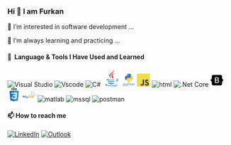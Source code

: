 ### Hi 👋 I am Furkan
👀 I’m interested in software development ...

🌱 I’m always learning and practicing ...

<h4> 🚀 &nbsp;Language & Tools I Have Used and Learned</h4>
<p align="left">
 <img alt="Visual Studio" src="https://upload.wikimedia.org/wikipedia/commons/5/5f/Visual_Studio_Logo_%282013-2017%29.svg" width="30" height="30">
<img alt="Vscode" src="https://upload.wikimedia.org/wikipedia/commons/thumb/9/9a/Visual_Studio_Code_1.35_icon.svg/1024px-Visual_Studio_Code_1.35_icon.svg.png" width="30" height="30">
<img alt="C#" src="https://seeklogo.com/images/C/c-sharp-c-logo-02F17714BA-seeklogo.com.png" width3027" height="30">
<img src="https://raw.githubusercontent.com/devicons/devicon/master/icons/java/java-original.svg" alt="java" width="40" height="40"/>
<img src="https://raw.githubusercontent.com/devicons/devicon/master/icons/python/python-original-wordmark.svg" alt="python" width="30" height="30" />
<img src="https://raw.githubusercontent.com/devicons/devicon/master/icons/javascript/javascript-original.svg" alt="javascript" width="30" height="30" />
<img src="https://cdn.jsdelivr.net/gh/devicons/devicon/icons/html5/html5-original.svg" alt="html" width="30" height="30"/>
<img alt=".Net Core" src="https://upload.wikimedia.org/wikipedia/commons/thumb/e/ee/.NET_Core_Logo.svg/1200px-.NET_Core_Logo.svg.png" width="30" height="30" >
<img src="https://raw.githubusercontent.com/devicons/devicon/master/icons/bootstrap/bootstrap-plain.svg" alt="bootstrap" width="30" height="30" />
<img src="https://raw.githubusercontent.com/devicons/devicon/master/icons/css3/css3-original-wordmark.svg" alt="css3" width="30" height="30" />
<img src="https://raw.githubusercontent.com/devicons/devicon/master/icons/mysql/mysql-original-wordmark.svg" alt="mysql" width="30" height="30" />
<img src="https://upload.wikimedia.org/wikipedia/commons/2/21/Matlab_Logo.png" alt="matlab" width="40" height="40"/>
<img src="https://www.svgrepo.com/show/303229/microsoft-sql-server-logo.svg" alt="mssql" width="30" height="30"/>
<img src="https://www.vectorlogo.zone/logos/getpostman/getpostman-icon.svg" alt="postman" width="30" height="30"/> 
</p>

<h4>📫 How to reach me </h4>
<p align="left">
  <a href="https://www.linkedin.com/in/furkangnc/"><img alt="LinkedIn" src="https://upload.wikimedia.org/wikipedia/commons/e/e9/Linkedin_icon.svg" width="30" height="30"></a>
    <a href="mailto:furkan_genc@outlook.com.tr"><img alt="Outlook" src="https://upload.wikimedia.org/wikipedia/commons/d/df/Microsoft_Office_Outlook_%282018%E2%80%93present%29.svg" width="30" height="30"></a>
</p> 
